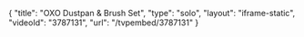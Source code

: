 {
    "title": "OXO Dustpan & Brush Set",
    "type": "solo",
    "layout": "iframe-static",
    "videoId": "3787131",
    "url": "\/tvpembed\/3787131"
}